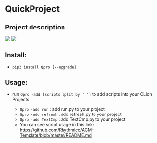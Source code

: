 # QuickProject
## Project description
[![](https://img.shields.io/badge/version-0.2.0-green)](https://img.shields.io/badge/version-0.2.0-green)
[![](https://img.shields.io/badge/author-RhythmLian-blue)](https://img.shields.io/badge/author-RhythmLian-blue)

## Install:

  - `pip3 install Qpro [--upgrade]`

## Usage:
  
  - run `Qpro -add [scripts split by ' ']` to add scripts into your CLion Projects
    
    - `Qpro -add run` : add run.py to your project
    - `Qpro -add refresh` : add refresh.py to your project
    - `Qpro -add TextCmp` : add TextCmp.py to your project
    - You can see script usage in this link: https://github.com/Rhythmicc/ACM-Template/blob/master/README.md

